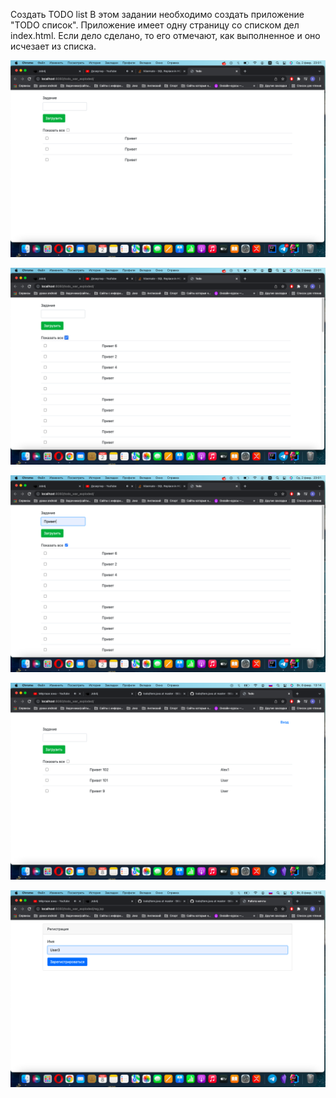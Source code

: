 Создать TODO list
В этом задании  необходимо создать приложение "TODO список".
Приложение имеет одну страницу со списком дел index.html.
Если дело сделано, то его отмечают, как выполненное и оно исчезает из списка.

![ScreenShot](images/photo.png)

![ScreenShot](images/photo2.png)

![ScreenShot](images/photo3.png)

![ScreenShot](images/photo4.png)

![ScreenShot](images/photo5.png)
